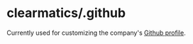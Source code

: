 # clearmatics/.github

Currently used for customizing the company's [Github profile](https://docs.github.com/en/organizations/collaborating-with-groups-in-organizations/customizing-your-organizations-profile).
